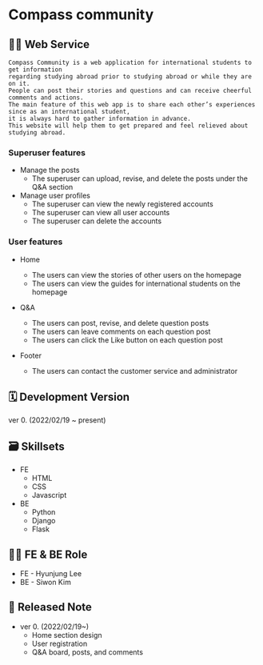 # Compass community

## 👩‍🏫 Web Service
```
Compass Community is a web application for international students to get information 
regarding studying abroad prior to studying abroad or while they are on it.
People can post their stories and questions and can receive cheerful comments and actions. 
The main feature of this web app is to share each other’s experiences since as an international student, 
it is always hard to gather information in advance. 
This website will help them to get prepared and feel relieved about studying abroad.
```

### Superuser features
* Manage the posts
  * The superuser can upload, revise, and delete the posts under the Q&A section
* Manage user profiles
  * The superuser can view the newly registered accounts
  * The superuser can view all user accounts
  * The superuser can delete the accounts

### User features
* Home
  * The users can view the stories of other users on the homepage
  * The users can view the guides for international students on the homepage

* Q&A
  * The users can post, revise, and delete question posts
  * The users can leave comments on each question post
  * The users can click the Like button on each question post

* Footer
  * The users can contact the customer service and administrator

## 🗓 Development Version
ver 0. (2022/02/19 ~ present)

## 🗃 Skillsets
* FE
  * HTML
  * CSS
  * Javascript
* BE
  * Python
  * Django
  * Flask

## 👨‍💻 FE & BE Role
* FE - Hyunjung Lee
* BE - Siwon Kim

## 📜 Released Note
* ver 0. (2022/02/19~)
  * Home section design
  * User registration
  * Q&A board, posts, and comments
